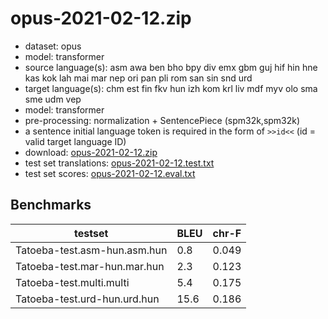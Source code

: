 # opus-2021-02-12.zip

* dataset: opus
* model: transformer
* source language(s): asm awa ben bho bpy div emx gbm guj hif hin hne kas kok lah mai mar nep ori pan pli rom san sin snd urd
* target language(s): chm est fin fkv hun izh kom krl liv mdf myv olo sma sme udm vep
* model: transformer
* pre-processing: normalization + SentencePiece (spm32k,spm32k)
* a sentence initial language token is required in the form of `>>id<<` (id = valid target language ID)
* download: [opus-2021-02-12.zip](https://object.pouta.csc.fi/Tatoeba-MT-models/inc-fiu/opus-2021-02-12.zip)
* test set translations: [opus-2021-02-12.test.txt](https://object.pouta.csc.fi/Tatoeba-MT-models/inc-fiu/opus-2021-02-12.test.txt)
* test set scores: [opus-2021-02-12.eval.txt](https://object.pouta.csc.fi/Tatoeba-MT-models/inc-fiu/opus-2021-02-12.eval.txt)

## Benchmarks

| testset               | BLEU  | chr-F |
|-----------------------|-------|-------|
| Tatoeba-test.asm-hun.asm.hun 	| 0.8 	| 0.049 |
| Tatoeba-test.mar-hun.mar.hun 	| 2.3 	| 0.123 |
| Tatoeba-test.multi.multi 	| 5.4 	| 0.175 |
| Tatoeba-test.urd-hun.urd.hun 	| 15.6 	| 0.186 |

